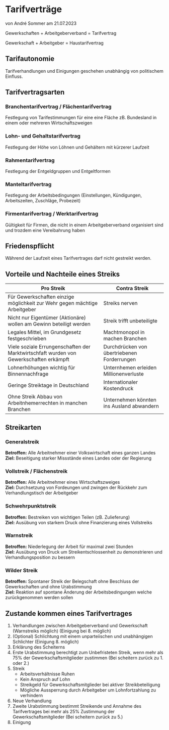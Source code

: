 # Tarifverträge
von André Sommer am 21.07.2023

Gewerkschaften + Arbeitgeberverband = Tarifvertrag

Gewerkschaft + Arbeitgeber = Haustarifvertrag

## Tarifautonomie
Tarifverhandlungen und Einigungen geschehen unabhängig von politischem Einfluss.

## Tarifvertragsarten

### Branchentarifvertrag / Flächentarifvertrag
Festlegung von Tarifestimmungen für eine eine Fläche zB. Bundesland in einem oder mehreren Wirtschaftszweigen

### Lohn- und Gehaltstarifvertrag
Festlegung der Höhe von Löhnen und Gehältern mit kürzerer Laufzeit

### Rahmentarifvertrag
Festlegung der Entgeldgruppen und Entgeltformen

### Manteltarifvertrag
Festlegung der Arbeitsbedingungen (Einstellungen, Kündigungen, Arbeitszeiten, Zuschläge, Probezeit)

### Firmentarifvertrag / Werktarifvertrag
Gültigkeit für Firmen, die nicht in einem Arbeitgeberverband organisiert sind und trozdem eine Vereibahrung haben

## Friedenspflicht
Während der Laufzeit eines Tarifvertrages darf nicht gestreikt werden.

## Vorteile und Nachteile eines Streiks

|Pro Streik|Contra Streik|
|---|---|
|Für Gewerkschaften einzige möglichkeit zur Wehr gegen mächtige Arbeitgeber|Streiks nerven|
|Nicht nur Eigentümer (Aktionäre) wollen am Gewinn beteiligt werden|Streik trifft unbeteiligte|
|Legales Mittel, im Grundgesetz festgeschrieben|Machtmonopol in machen Branchen|
|Viele soziale Errungenschaften der Marktwirtschfaft wurden von Gewerkschaften erkämpft|Durchdrücken von übertriebenen Forderrungen|
|Lohnerhöhungen wichtig für Binnennachfrage|Unternhemen erleiden Millionenverluste|
|Geringe Streiktage in Deutschland|Internationaler Kostendruck|
|Ohne Streik Abbau von Arbeitnhemerrechten in manchen Branchen|Unternehmen könnten ins Ausland abwandern|

## Streikarten

### Generalstreik
**Betroffen:** Alle Arbeitnehmer einer Volkswirtschaft eines ganzen Landes<br>
**Ziel:** Beseitigung starker Missstände eines Landes oder der Regierung

### Vollstreik / Flächenstreik
**Betroffen:** Alle Arbeitnehmer eines Wirtschaftszweiges<br>
**Ziel:** Durchsetzung von Fordeungen und zwingen der Rückkehr zum Verhandlungstisch der Arbeitgeber

### Schwehrpunktstreik
**Betroffen:** Bestreiken von wichtigen Teilen (zB. Zulieferung)<br>
**Ziel:** Ausübung von starkem Druck ohne Finanzierung eines Vollstreiks

### Warnstreik
**Betroffen:** Niederlegung der Arbeit für maximal zwei Stunden<br>
**Ziel:** Ausübung von Druck um Streikentschlossenheit zu demonstrieren und Verhandlungsposition zu bessern

### Wilder Streik
**Betroffen:** Spontaner Streik der Belegschaft ohne Beschluss der Gewerkschaften und ohne Urabstimmung<br>
**Ziel:** Reaktion auf spontane Änderung der Arbeitsbedingungen welche zurückgenommen werden sollen

## Zustande kommen eines Tarifvertrages

1. Verhandlungen zwischen Arbeitgeberverband und Gewerkschaft (Warnstreiks möglich) (Einigung bei 8. möglich)
2. (Optional) Schlichtung mit einem unparteiischen und unabhängigen Schlichter (Einigung 8. möglich)
3. Erklärung des Scheiterns
4. Erste Urabstimmung berechtigt zum Unbefristeten Streik, wenn mehr als 75% der Gewerkschaftsmitglieder zustimmen (Bei scheitern zurück zu 1. oder 2.)
5. Streik
    - Arbeitsverhältnisse Ruhen
    - Kein Anspruch auf Lohn
    - Streikgeld für Gewerkschaftsmitglieder bei aktiver Streikbeteiligung
    - Mögliche Aussperrung durch Arbeitgeber um Lohnfortzahlung zu verhindern
6. Neue Verhandlung
7. Zweite Urabstimmung bestimmt Streikende und Annahme des Tarifvertrages bei mehr als 25% Zustimmung der Gewerkschaftsmitglieder (Bei scheitern zurück zu 5.)
8. Einigung